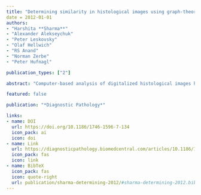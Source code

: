 ```yaml
---
title: "Determining similarity in histological images using graph-theoretic description and matching methods for content-based image retrieval in medical diagnostics"
date = 2012-01-01
authors:
- "Harshita **Sharma**"
- "Alexander Alekseychuk"
- "Peter Leskovsky"
- "Olaf Hellwich"
- "RS Anand"
- "Norman Zerbe"
- "Peter Hufnagl"

publication_types: ["2"]

abstract: "Computer-based analysis of digitalized histological images has been gaining increasing attention, due to their extensive use in research and routine practice. The article aims to contribute towards the description and retrieval of histological images by employing a structural method using graphs. Due to their expressive ability, graphs are considered as a powerful and versatile representation formalism and have obtained a growing consideration especially by the image processing and computer vision community."

featured: false

publication: "*Diagnostic Pathology*"

links:
- name: DOI
  url: https://doi.org/10.1186/1746-1596-7-134
  icon_pack: ai
  icon: doi
- name: Link
  url: https://diagnosticpathology.biomedcentral.com/articles/10.1186/1746-1596-7-134
  icon_pack: fas
  icon: link
- name: BibTeX
  icon_pack: fas
  icon: quote-right
  url: publication/sharma-determining-2012/#sharma-determining-2012.bib
---
```


